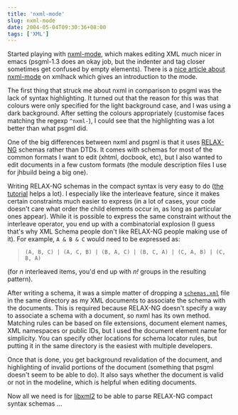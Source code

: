 ```yaml
---
title: 'nxml-mode'
slug: nxml-mode
date: 2004-05-04T09:30:36+08:00
tags: ['XML']
---
```


Started playing with
[nxml-mode](http://www.thaiopensource.com/download/), which makes
editing XML much nicer in emacs (psgml-1.3 does an okay job, but the
indenter and tag closer sometimes get confused by empty elements). There
is a [nice article about
nxml-mode](http://www.xmlhack.com/read.php?item=2061) on xmlhack which
gives an introduction to the mode.

The first thing that struck me about nxml in comparison to psgml was the
lack of syntax highlighting. It turned out that the reason for this was
that colours were only specified for the light background case, and I
was using a dark background. After setting the colours appropriately
(customise faces matching the regexp `^nxml-`), I could see that the
highlighting was a lot better than what psgml did.

One of the big differences between nxml and psgml is that it uses
[RELAX-NG](http://www.relaxng.org/) schemas rather than DTDs. It comes
with schemas for most of the common formats I want to edit (xhtml,
docbook, etc), but I also wanted to edit documents in a few custom
formats (the module description files I use for jhbuild being a big
one).

Writing RELAX-NG schemas in the compact syntax is very easy to do ([the
tutorial](http://relaxng.org/compact-tutorial-20030326.html) helps a
lot). I especially like the interleave feature, since it makes certain
constraints much easier to express (in a lot of cases, your code
doesn\'t care what order the child elements occur in, as long as
particular ones appear). While it is possible to express the same
constraint without the interleave operator, you end up with a
combinatorial explosion (I guess that\'s why XML Schema people don\'t
like RELAX-NG people making use of it). For example, `A & B & C` would
need to be expressed as:

> `(A, B, C) | (A, C, B) | (B, A, C) | (B, C, A) | (C, A, B) | (C, B, A)`

(for *n* interleaved items, you\'d end up with *n!* groups in the
resulting pattern).

After writing a schema, it was a simple matter of dropping a
[`schemas.xml`](http://cvs.gnome.org/viewcvs/jhbuild/modulesets/schemas.xml?view=auto)
file in the same directory as my XML documents to associate the schema
with the documents. This is required because RELAX-NG doesn\'t specify a
way to associate a schema with a document, so nxml has its own method.
Matching rules can be based on file extensions, document element names,
XML namespaces or public IDs, but I used the document element name for
simplicity. You can specify other locations for schema locator rules,
but putting it in the same directory is the easiest with multiple
developers.

Once that is done, you get background revalidation of the document, and
highlighting of invalid portions of the document (something that psgml
doesn\'t seem to be able to do). It also says whether the document is
valid or not in the modeline, which is helpful when editing documents.

Now all we need is for [libxml2](http://www.xmlsoft.org/) to be able to
parse RELAX-NG compact syntax schemas \...
